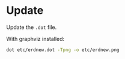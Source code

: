 # UpdateUpdate the `.dot` file.With graphviz installed:```bashdot etc/erdnew.dot -Tpng -o etc/erdnew.png```